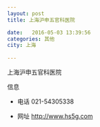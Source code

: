 ```yaml
--- 
layout: post 
title: 上海沪申五官科医院

date:   2016-05-03 13:39:56 
categories: 其他  
city: 上海
  
--- 
```

   
上海沪申五官科医院

信息
 - 电话 021-54305338

 - 网址 http://www.hs5g.com


